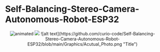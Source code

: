 
# Self-Balancing-Stereo-Camera-Autonomous-Robot-ESP32

<p align="center">
  <img src="https://github.com/curio-code/Self-Balancing-Stereo-Camera-Autonomous-Robot-ESP32/blob/main/Graphics/Robot_Model.gif" alt="animated" />
  <img src="https://github.com/curio-code/Self-Balancing-Stereo-Camera-Autonomous-Robot-ESP32/blob/main/Graphics/Actual_Photo.png" />
  ![alt text](https://github.com/curio-code/Self-Balancing-Stereo-Camera-Autonomous-Robot-ESP32/blob/main/Graphics/Acutual_Photo.png "Title")
